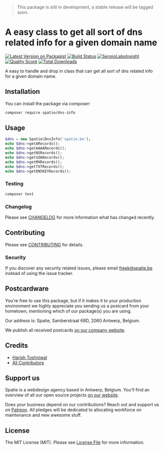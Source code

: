 > This package is still in development, a stable release will be tagged soon.

# A easy class to get all sort of dns related info for a given domain name

[![Latest Version on Packagist](https://img.shields.io/packagist/v/spatie/dns-info.svg?style=flat-square)](https://packagist.org/packages/spatie/dns-info)
[![Build Status](https://img.shields.io/travis/spatie/dns-info/master.svg?style=flat-square)](https://travis-ci.org/spatie/dns-info)
[![SensioLabsInsight](https://img.shields.io/sensiolabs/i/xxxxxxxxx.svg?style=flat-square)](https://insight.sensiolabs.com/projects/xxxxxxxxx)
[![Quality Score](https://img.shields.io/scrutinizer/g/spatie/dns-info.svg?style=flat-square)](https://scrutinizer-ci.com/g/spatie/dns-info)
[![Total Downloads](https://img.shields.io/packagist/dt/spatie/dns-info.svg?style=flat-square)](https://packagist.org/packages/spatie/dns-info)

A easy to handle and drop in class that can get all sort of dns related info for a given domain name.

## Installation

You can install the package via composer:

```bash
composer require spatie/dns-info
```

## Usage

``` php
$dns = new Spatie\DnsInfo('spatie.be');
echo $dns->getARecords();
echo $dns->getAAAARecords();
echo $dns->getNSRecords();
echo $dns->getSOARecords();
echo $dns->getMXRecords();
echo $dns->getTXTRecords();
echo $dns->getDNSKEYRecords();
```

### Testing

``` bash
composer test
```

### Changelog

Please see [CHANGELOG](CHANGELOG.md) for more information what has changed recently.

## Contributing

Please see [CONTRIBUTING](CONTRIBUTING.md) for details.

### Security

If you discover any security related issues, please email freek@spatie.be instead of using the issue tracker.

## Postcardware

You're free to use this package, but if it makes it to your production environment we highly appreciate you sending us a postcard from your hometown, mentioning which of our package(s) you are using.

Our address is: Spatie, Samberstraat 69D, 2060 Antwerp, Belgium.

We publish all received postcards [on our company website](https://spatie.be/en/opensource/postcards).

## Credits

- [Harish Toshniwal](https://github.com/introwit)
- [All Contributors](../../contributors)

## Support us

Spatie is a webdesign agency based in Antwerp, Belgium. You'll find an overview of all our open source projects [on our website](https://spatie.be/opensource).

Does your business depend on our contributions? Reach out and support us on [Patreon](https://www.patreon.com/spatie). 
All pledges will be dedicated to allocating workforce on maintenance and new awesome stuff.

## License

The MIT License (MIT). Please see [License File](LICENSE.md) for more information.
